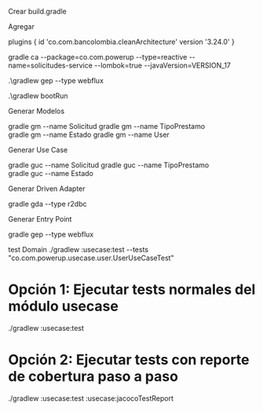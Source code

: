 Crear 
build.gradle

Agregar

plugins {
    id 'co.com.bancolombia.cleanArchitecture' version '3.24.0'
}


gradle ca --package=co.com.powerup --type=reactive --name=solicitudes-service --lombok=true --javaVersion=VERSION_17 

.\gradlew gep --type webflux

.\gradlew bootRun

Generar Modelos

gradle gm --name Solicitud
gradle gm --name TipoPrestamo  
gradle gm --name Estado
gradle gm --name User


Generar Use Case

gradle guc --name Solicitud
gradle guc --name TipoPrestamo  
gradle guc --name Estado

Generar Driven Adapter

gradle gda --type r2dbc

Generar Entry Point

gradle gep --type webflux


test Domain
./gradlew :usecase:test --tests "co.com.powerup.usecase.user.UserUseCaseTest"


# Opción 1: Ejecutar tests normales del módulo usecase
./gradlew :usecase:test

# Opción 2: Ejecutar tests con reporte de cobertura paso a paso
./gradlew :usecase:test :usecase:jacocoTestReport